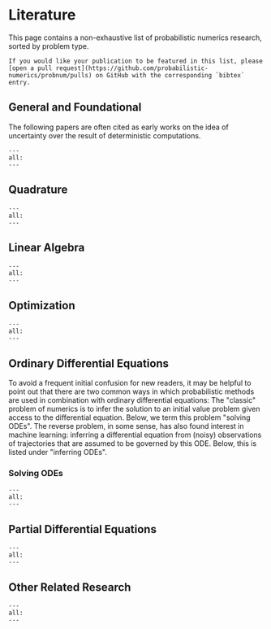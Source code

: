 # Literature

This page contains a non-exhaustive list of probabilistic numerics research, sorted by problem type.

```{note}
If you would like your publication to be featured in this list, please [open a pull request](https://github.com/probabilistic-numerics/probnum/pulls) on GitHub with the corresponding `bibtex` entry.
```

## General and Foundational
The following papers are often cited as early works on the
idea of uncertainty over the result of deterministic computations.

<!-- {% bibliography --file general %} -->
```{bibliography} bibliography/general.bib
---
all:
---
```

## Quadrature

```{bibliography} bibliography/Quadrature.bib
---
all:
---
```

## Linear Algebra

```{bibliography} bibliography/LinearAlgebra.bib
---
all:
---
```

## Optimization

```{bibliography} bibliography/Optimization.bib
---
all:
---
```

## Ordinary Differential Equations

To avoid a frequent initial confusion for new readers, it may be helpful to
point out that there are two common ways in which probabilistic methods are
used in combination with ordinary differential equations: The "classic" problem
of numerics is to infer the solution to an initial value problem given access
to the differential equation. Below, we term this problem "solving ODEs". The
reverse problem, in some sense, has
also found interest in machine learning: inferring a differential equation from
(noisy) observations of trajectories that are assumed to be governed by this
ODE. Below, this is listed under "inferring ODEs".

### Solving ODEs

```{bibliography} bibliography/ODEs.bib
---
all:
---
```

## Partial Differential Equations

```{bibliography} bibliography/PDEs.bib
---
all:
---
```

<!--
## Approximate Bayesian Computation (ABC)

coming soon


## Applications

coming soon

-->

## Other Related Research

```{bibliography} bibliography/related.bib
---
all:
---
```
